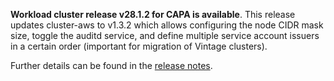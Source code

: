 **Workload cluster release v28.1.2 for CAPA is available**. This release updates cluster-aws to v1.3.2 which allows configuring the node CIDR mask size, toggle the auditd service, and define multiple service account issuers in a certain order (important for migration of Vintage clusters).

Further details can be found in the [release notes](https://docs.giantswarm.io/changes/workload-cluster-releases-capa/releases/aws-28.1.2).
